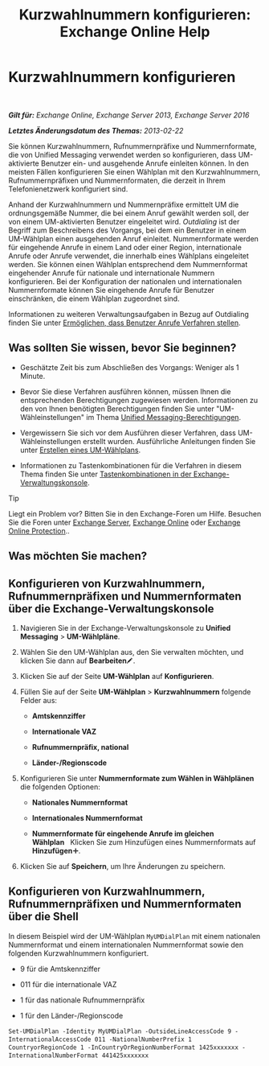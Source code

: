 ﻿---
title: 'Kurzwahlnummern konfigurieren: Exchange Online Help'
TOCTitle: Kurzwahlnummern konfigurieren
ms:assetid: e5b5efee-b734-4f70-8357-11be07b23bd0
ms:mtpsurl: https://technet.microsoft.com/de-de/library/Bb124992(v=EXCHG.150)
ms:contentKeyID: 51409360
ms.date: 05/23/2018
mtps_version: v=EXCHG.150
ms.translationtype: MT
---

# Kurzwahlnummern konfigurieren

 

_**Gilt für:** Exchange Online, Exchange Server 2013, Exchange Server 2016_

_**Letztes Änderungsdatum des Themas:** 2013-02-22_

Sie können Kurzwahlnummern, Rufnummernpräfixe und Nummernformate, die von Unified Messaging verwendet werden so konfigurieren, dass UM-aktivierte Benutzer ein- und ausgehende Anrufe einleiten können. In den meisten Fällen konfigurieren Sie einen Wählplan mit den Kurzwahlnummern, Rufnummernpräfixen und Nummernformaten, die derzeit in Ihrem Telefonienetzwerk konfiguriert sind.

Anhand der Kurzwahlnummern und Nummernpräfixe ermittelt UM die ordnungsgemäße Nummer, die bei einem Anruf gewählt werden soll, der von einem UM-aktivierten Benutzer eingeleitet wird. *Outdialing* ist der Begriff zum Beschreibens des Vorgangs, bei dem ein Benutzer in einem UM-Wählplan einen ausgehenden Anruf einleitet. Nummernformate werden für eingehende Anrufe in einem Land oder einer Region, internationale Anrufe oder Anrufe verwendet, die innerhalb eines Wählplans eingeleitet werden. Sie können einen Wählplan entsprechend dem Nummernformat eingehender Anrufe für nationale und internationale Nummern konfigurieren. Bei der Konfiguration der nationalen und internationalen Nummernformate können Sie eingehende Anrufe für Benutzer einschränken, die einem Wählplan zugeordnet sind.

Informationen zu weiteren Verwaltungsaufgaben in Bezug auf Outdialing finden Sie unter [Ermöglichen, dass Benutzer Anrufe Verfahren stellen](allowing-users-to-make-calls-procedures-exchange-2013-help.md).

## Was sollten Sie wissen, bevor Sie beginnen?

  - Geschätzte Zeit bis zum Abschließen des Vorgangs: Weniger als 1 Minute.

  - Bevor Sie diese Verfahren ausführen können, müssen Ihnen die entsprechenden Berechtigungen zugewiesen werden. Informationen zu den von Ihnen benötigten Berechtigungen finden Sie unter "UM-Wähleinstellungen" im Thema [Unified Messaging-Berechtigungen](unified-messaging-permissions-exchange-2013-help.md).

  - Vergewissern Sie sich vor dem Ausführen dieser Verfahren, dass UM-Wähleinstellungen erstellt wurden. Ausführliche Anleitungen finden Sie unter [Erstellen eines UM-Wählplans](create-a-um-dial-plan-exchange-2013-help.md).

  - Informationen zu Tastenkombinationen für die Verfahren in diesem Thema finden Sie unter [Tastenkombinationen in der Exchange-Verwaltungskonsole](keyboard-shortcuts-in-the-exchange-admin-center-exchange-online-protection-help.md).


> [!TIP]
> Liegt ein Problem vor? Bitten Sie in den Exchange-Foren um Hilfe. Besuchen Sie die Foren unter <A href="https://go.microsoft.com/fwlink/p/?linkid=60612">Exchange Server</A>, <A href="https://go.microsoft.com/fwlink/p/?linkid=267542">Exchange Online</A> oder <A href="https://go.microsoft.com/fwlink/p/?linkid=285351">Exchange Online Protection</A>..



## Was möchten Sie machen?

## Konfigurieren von Kurzwahlnummern, Rufnummernpräfixen und Nummernformaten über die Exchange-Verwaltungskonsole

1.  Navigieren Sie in der Exchange-Verwaltungskonsole zu **Unified Messaging** \> **UM-Wählpläne**.

2.  Wählen Sie den UM-Wählplan aus, den Sie verwalten möchten, und klicken Sie dann auf **Bearbeiten**![Bearbeitungssymbol](images/Bb124582.6f53ccb2-1f13-4c02-bea0-30690e6ea71d(EXCHG.150).gif "Bearbeitungssymbol").

3.  Klicken Sie auf der Seite **UM-Wählplan** auf **Konfigurieren**.

4.  Füllen Sie auf der Seite **UM-Wählplan** \> **Kurzwahlnummern** folgende Felder aus:
    
      - **Amtskennziffer**
    
      - **Internationale VAZ**
    
      - **Rufnummernpräfix, national**
    
      - **Länder-/Regionscode**

5.  Konfigurieren Sie unter **Nummernformate zum Wählen in Wählplänen** die folgenden Optionen:
    
      - **Nationales Nummernformat**
    
      - **Internationales Nummernformat**
    
      - **Nummernformate für eingehende Anrufe im gleichen Wählplan**   Klicken Sie zum Hinzufügen eines Nummernformats auf **Hinzufügen**![Hinzufügen (Symbol)](images/JJ218640.c1e75329-d6d7-4073-a27d-498590bbb558(EXCHG.150).gif "Hinzufügen (Symbol)").

6.  Klicken Sie auf **Speichern**, um Ihre Änderungen zu speichern.

## Konfigurieren von Kurzwahlnummern, Rufnummernpräfixen und Nummernformaten über die Shell

In diesem Beispiel wird der UM-Wählplan `MyUMDialPlan` mit einem nationalen Nummernformat und einem internationalen Nummernformat sowie den folgenden Kurzwahlnummern konfiguriert.

  - 9 für die Amtskennziffer

  - 011 für die internationale VAZ

  - 1 für das nationale Rufnummernpräfix

  - 1 für den Länder-/Regionscode

<!-- end list -->

    Set-UMDialPlan -Identity MyUMDialPlan -OutsideLineAccessCode 9 -InternationalAccessCode 011 -NationalNumberPrefix 1 CountryorRegionCode 1 -InCountryOrRegionNumberFormat 1425xxxxxxx -InternationalNumberFormat 441425xxxxxxx

